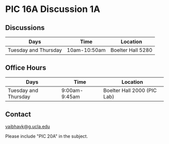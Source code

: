 # PIC 16A Discussion 1A

## Discussions 
| **Days**             | **Time**     | **Location**      |
|----------------------|--------------|-------------------|
| Tuesday and Thursday | 10am-10:50am | Boelter Hall 5280 |

## Office Hours
| **Days**             | **Time**      | **Location**                |
|----------------------|---------------|-----------------------------|
| Tuesday and Thursday | 9:00am-9:45am | Boelter Hall 2000 (PIC Lab) |

## Contact
[vaibhavk@g.ucla.edu](mailto:vaibhavk@g.ucla.edu?subject=PIC20A) 

Please include "PIC 20A" in the subject.
